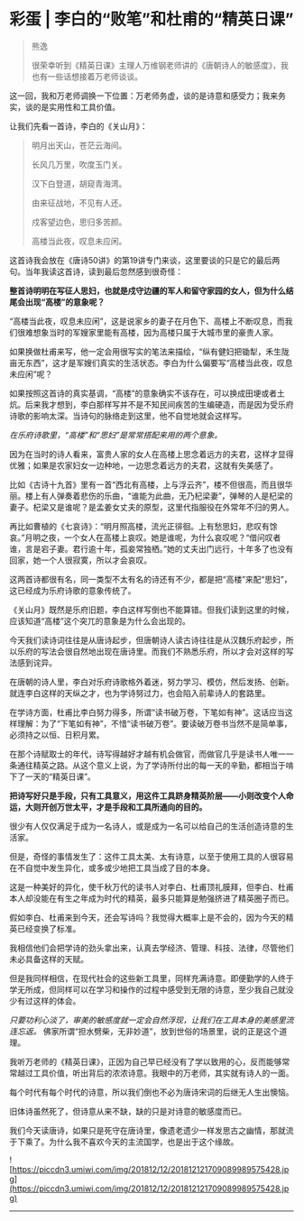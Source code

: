 # 彩蛋 | 李白的“败笔”和杜甫的“精英日课”

> 熊逸
> 
> 很荣幸听到《精英日课》主理人万维钢老师讲的《唐朝诗人的敏感度》，我也有一些话想接着万老师谈谈。

这一回，我和万老师调换一下位置：万老师务虚，谈的是诗意和感受力；我来务实，谈的是实用性和工具价值。

让我们先看一首诗，李白的《关山月》：

> 明月出天山，苍茫云海间。
> 
> 长风几万里，吹度玉门关。
> 
> 汉下白登道，胡窥青海湾。
> 
> 由来征战地，不见有人还。
> 
> 戍客望边色，思归多苦颜。
> 
> 高楼当此夜，叹息未应闲。

这首诗我会放在《唐诗50讲》的第19讲专门来谈，这里要谈的只是它的最后两句。当年我读这首诗，读到最后忽然感到很奇怪：

 **整首诗明明在写征人思妇，也就是戍守边疆的军人和留守家园的女人，但为什么结尾会出现“高楼”的意象呢？**

“高楼当此夜，叹息未应闲”，这是说家乡的妻子在月色下、高楼上不断叹息，而我们很难想象当时的军嫂家里能有高楼，因为高楼只属于大城市里的豪贵人家。

如果换做杜甫来写，他一定会用很写实的笔法来描绘，“纵有健妇把锄犁，禾生陇亩无东西”，这才是军嫂们真实的生活状态。李白为什么偏要写“高楼当此夜，叹息未应闲”呢？

如果按照这首诗的真实基调，“高楼”的意象确实不该存在，可以换成田埂或者土炕。后来我才想到，李白那样写并不是不知民间疾苦的生编硬造，而是因为受乐府诗歌的影响太深。当诗句的脉络走到这里，他不自觉地就会这样写。

 *在乐府诗歌里，“高楼”和“思妇”是常常搭配来用的两个意象。*

因为在当时的诗人看来，富贵人家的女人在高楼上思念着远方的夫君，这样才显得优雅；如果是农家妇女一边种地，一边思念着远方的夫君，这就有失美感了。

比如《古诗十九首》里有一首“西北有高楼，上与浮云齐”，楼不但很高，而且很华丽。楼上有人弹奏着悲伤的乐曲，“谁能为此曲，无乃杞梁妻”，弹琴的人是杞梁的妻子。杞梁又是谁呢？是孟姜女丈夫的原型，这里代指服役在外常年不归的男人。

再比如曹植的《七哀诗》：“明月照高楼，流光正徘徊。上有愁思妇，悲叹有馀哀。”月明之夜，一个女人在高楼上哀叹。她是谁呢，为什么哀叹呢？“借问叹者谁，言是宕子妻。君行逾十年，孤妾常独栖。”她的丈夫出门远行，十年多了也没有回家，她一个人很寂寞，所以才会哀叹。

这两首诗都很有名，同一类型不太有名的诗还有不少，都是把“高楼”来配“思妇”，这已经成为乐府诗歌的意象传统了。

《关山月》既然是乐府旧题，李白这样写倒也不能算错。但我们读到这里的时候，应该知道“高楼”这个突兀的意象是为什么会出现的。

今天我们读诗词往往是从唐诗起步，但唐朝诗人读古诗往往是从汉魏乐府起步，所以乐府的写法会很自然地出现在唐诗里。而我们不熟悉乐府，所以才会对这样的写法感到诧异。

在唐朝的诗人里，李白对乐府诗歌格外着迷，努力学习、模仿，然后发扬、创新。就连李白这样的天纵之才，也为学诗努过力，也会陷入前辈诗人的套路里。

在学诗方面，杜甫比李白努力得多，所谓“读书破万卷，下笔如有神”。这话应当这样理解：为了“下笔如有神”，不惜“读书破万卷”。要读破万卷书当然不是简单事，必须持之以恒、日积月累。

在那个诗赋取士的年代，诗写得越好才越有机会做官，而做官几乎是读书人唯一一条通往精英之路。从这个意义上说，为了学诗所付出的每一天的辛勤，都相当于啃下了一天的“精英日课”。

 **把诗写好只是手段，只有工具意义，用这件工具跻身精英阶层——小则改变个人命运，大则开创万世太平，才是手段和工具所通向的目的。**

很少有人仅仅满足于成为一名诗人，或是成为一名可以给自己的生活创造诗意的生活家。

但是，奇怪的事情发生了：这件工具太美、太有诗意，以至于使用工具的人很容易在不自觉中发生异化，或多或少地把工具当成了目的本身。

这是一种美好的异化，使千秋万代的读书人对李白、杜甫顶礼膜拜，但李白、杜甫本人却没能在有生之年成为时代的精英，最多只能算是勉强挤进了精英圈子而已。

假如李白、杜甫来到今天，还会写诗吗？我觉得大概率上是不会的，因为今天的精英已经变换了标准。

我相信他们会把学诗的劲头拿出来，认真去学经济、管理、科技、法律，尽管他们未必具备这样的天赋。

但是我同样相信，在现代社会的这些新工具里，同样充满诗意。即便勤学的人终于学无所成，但同样可以在学习和操作的过程中感受到无限的诗意，至少我自己就没少有过这样的体会。

 *只要功利心淡了，审美的敏感度就一定会自然浮现，让我们在工具本身的美感里流连忘返。* 佛家所谓“担水劈柴，无非妙道”，放到世俗的场景里，说的正是这个道理。

我听万老师的《精英日课》，正因为自己早已经没有了学以致用的心，反而能够常常越过工具价值，听出背后的浓浓诗意。我眼中的万老师，其实就有诗人的一面。

每个时代有每个时代的诗意，所以我们倒也不必为唐诗宋词的后继无人生出懊恼。

旧体诗虽然死了，但诗意从来不缺，缺的只是对诗意的敏感度而已。

我们今天读唐诗，如果只是死守在唐诗里，像遗老遗少一样发思古之幽情，那就流于下乘了。为什么我不喜欢今天的主流国学，也是出于这个缘故。

![https://piccdn3.umiwi.com/img/201812/12/201812121709089989575428.jpg](https://piccdn3.umiwi.com/img/201812/12/201812121709089989575428.jpg)

---
